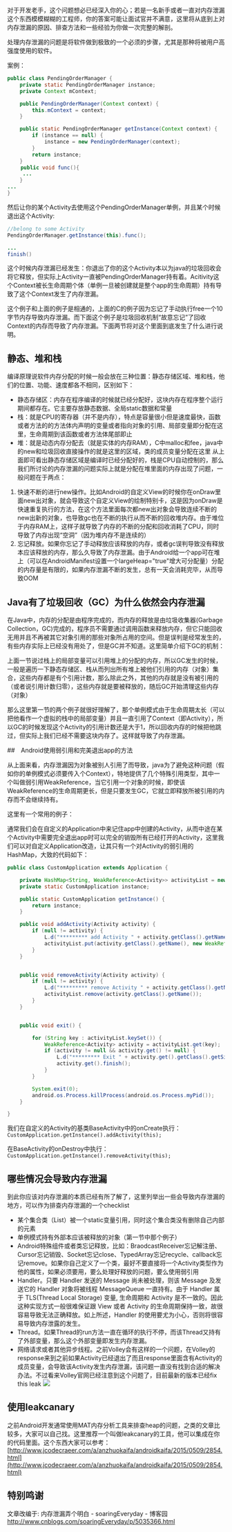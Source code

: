 对于开发老手，这个问题想必已经深入你的心；若是一名新手或者一直对内存泄漏这个东西模模糊糊的工程师，你的答案可能让面试官并不满意，这里将从底到上对内存泄漏的原因、排查方法和一些经验为你做一次完整的解剖。

处理内存泄漏的问题是将软件做到极致的一个必须的步骤，尤其是那种将被用户高强度使用的软件。

案例：

```java
public class PendingOrderManager {
    private static PendingOrderManager instance;
    private Context mContext;

    public PendingOrderManager(Context context) {
        this.mContext = context;
    }

    public static PendingOrderManager getInstance(Context context) {
        if (instance == null) {
            instance = new PendingOrderManager(context);
        }
        return instance;
    }
　　 public void func(){
     ...
    }
...
}
```

然后让你的某个Activity去使用这个PendingOrderManager单例，并且某个时候退出这个Activity:

```java
//belong to some Activity
PendingOrderManager.getInstance(this).func();

...
finish()
```

这个时候内存泄漏已经发生：你退出了你的这个Activity本以为java的垃圾回收会将它释放，但实际上Activity一直被PendingOrderManager持有着。Acitivity这个Context被长生命周期个体（单例一旦被创建就是整个app的生命周期）持有导致了这个Context发生了内存泄漏。

这个例子和上面的例子是相通的，上面的C的例子因为忘记了手动执行free一个10字节内存导致内存泄漏。而下面这个例子是垃圾回收机制“故意忘记”了回收Context的内存而导致了内存泄漏。下面两节将对这个里面到底发生了什么进行说明。

## 静态、堆和栈

编译原理说软件内存分配的时候一般会放在三种位置：静态存储区域、堆和栈，他们的位置、功能、速度都各不相同，区别如下：

* 静态存储区：内存在程序编译的时候就已经分配好，这块内存在程序整个运行期间都存在。它主要存放静态数据、全局static数据和常量
* 栈：就是CPU的寄存器（并不是内存），特点是容量很小但是速度最快，函数或者方法的的方法体内声明的变量或者指向对象的引用、局部变量即分配在这里，生命周期到该函数或者方法体尾部即止
* 堆：就是动态内存分配去（就是实体的内存RAM），C中malloc和fee，java中的new和垃圾回收直接操作的就是这里的区域，类的成员变量分配在这里
从上面即可看出静态存储区域是编译时已经分配好的，栈是CPU自动控制的，那么我们所讨论的内存泄漏的问题实际上就是分配在堆里面的内存出现了问题，一般问题在于两点：

1. 快速不断的进行new操作。比如Android的自定义View的时候你在onDraw里面new出对象，就会导致这个自定义View的绘制特别卡，这是因为onDraw是快速重复执行的方法，在这个方法里面每次都new出对象会导致连续不断的new出新的对象，也导致gc也在不断的执行从而不断的回收堆内存。由于堆位于内存RAM上，这样子就导致了内存的不断的分配和回收消耗了CPU，同时导致了内存出现“空洞”（因为堆内存不是连续的）
2. 忘记释放。如果你忘记了手动释放应该释放的内存，或者gc误判导致没有释放本应该释放的内存，那么久导致了内存泄漏。由于Android给一个app可在堆上（可以在AndroidManifest设置一个largeHeap="true"增大可分配量）分配的内存量是有限的，如果内存泄漏不断的发生，总有一天会消耗完毕，从而导致OOM

## Java有了垃圾回收（GC）为什么依然会内存泄漏

 在Java中，内存的分配是由程序完成的，而内存的释放是由垃圾收集器(Garbage Collection，GC)完成的，程序员不需要通过调用函数来释放内存，但它只能回收无用并且不再被其它对象引用的那些对象所占用的空间。但是误判是经常发生的，有些内存实际上已经没有用处了，但是GC并不知道。这里简单介绍下GC的机制：

上面一节说过栈上的局部变量可以引用堆上的分配的内存，所以GC发生的时候，一般是遍历一下静态存储区、栈从而列出所有堆上被他们引用的内存（对象）集合，这些内存都是有个引用计数，那么除此之外，其他的内存就是没有被引用的（或者说引用计数归零），这些内存就是要被释放的，随后GC开始清理这些内存（对象）

那么这里第一节的两个例子就很好理解了，那个单例模式由于生命周期太长（可以把他看作一个虚拟的栈中的局部变量）并且一直引用了Context（即Activity），所以GC的时候发现这个Activity的引用计数还是大于1，所以回收内存的时候把他跳过，但实际上我们已经不需要这块内存了。这样就导致了内存泄漏。

##　Android使用弱引用和完美退出app的方法

从上面来看，内存泄漏因为对象被别人引用了而导致，java为了避免这种问题（假如你的单例模式必须要传入个Context），特地提供了几个特殊引用类型，其中一个叫做弱引用WeakReference，当它引用一个对象的时候，即使该WeakReference的生命周期更长，但是只要发生GC，它就立即释放所被引用的内存而不会继续持有。

这里有一个常用的例子：

通常我们会在自定义的Application中来记住app中创建的Activity，从而中途在某个Activity中需要完全退出app时可以完全的销毁所有已经打开的Activity，这里我们可以对自定义Application改造，让其只有一个对Activity的弱引用的HashMap，大致的代码如下：

```java
public class CustomApplication extends Application {

    private HashMap<String, WeakReference<Activity>> activityList = new HashMap<String, WeakReference<Activity>>();
    private static CustomApplication instance;

    public static CustomApplication getInstance() {
        return instance;
    }

    public void addActivity(Activity activity) {
        if (null != activity) {
            L.d("********* add Activity " + activity.getClass().getName());
            activityList.put(activity.getClass().getName(), new WeakReference<>(activity));
        }
    }


    public void removeActivity(Activity activity) {
        if (null != activity) {
            L.d("********* remove Activity " + activity.getClass().getName());
            activityList.remove(activity.getClass().getName());
        }
    }


    public void exit() {

        for (String key : activityList.keySet()) {
            WeakReference<Activity> activity = activityList.get(key);
            if (activity != null && activity.get() != null) {
                L.d("********* Exit " + activity.get().getClass().getSimpleName());
                activity.get().finish();
            }
        }

        System.exit(0);
        android.os.Process.killProcess(android.os.Process.myPid());
    }

}
```

我们在自定义的Activity的基类BaseActivity中的onCreate执行：
`CustomApplication.getInstance().addActivity(this);`

在BaseActivity的onDestroy中执行：
`CustomApplication.getInstance().removeActivity(this);`

## 哪些情况会导致内存泄漏

到此你应该对内存泄漏的本质已经有所了解了，这里列举出一些会导致内存泄漏的地方，可以作为排查内存泄漏的一个checklist
* 某个集合类（List）被一个static变量引用，同时这个集合类没有删除自己内部的元素
* 单例模式持有外部本应该被释放的对象（第一节中那个例子）
* Android特殊组件或者类忘记释放，比如：BraodcastReceiver忘记解注册、Cursor忘记销毁、Socket忘记close、TypedArray忘记recycle、callback忘记remove。如果你自己定义了一个类，最好不要直接将一个Activity类型作为他的属性，如果必须要用，要么处理好释放的问题，要么使用弱引用
* Handler。只要 Handler 发送的 Message 尚未被处理，则该 Message 及发送它的 Handler 对象将被线程 MessageQueue 一直持有。由于 Handler 属于 TLS(Thread Local Storage) 变量, 生命周期和 Activity 是不一致的。因此这种实现方式一般很难保证跟 View 或者 Activity 的生命周期保持一致，故很容易导致无法正确释放。如上所述，Handler 的使用要尤为小心，否则将很容易导致内存泄露的发生。
* Thread。如果Thread的run方法一直在循环的执行不停，而该Thread又持有了外部变量，那么这个外部变量即发生内存泄漏。
* 网络请求或者其他异步线程。之前Volley会有这样的一个问题，在Volley的response来到之前如果Activity已经退出了而且response里面含有Activity的成员变量，会导致该Activity发生内存泄漏，该问题一直没有找到合适的解决办法。不过看来Volley官网已经注意到这个问题了，目前最新的版本已经fix this leak
![](https://upload-images.jianshu.io/upload_images/1662509-a2d1ebe4a2982688.png?imageMogr2/auto-orient/strip%7CimageView2/2/w/1240)

## 使用leakcanary

之前Android开发通常使用MAT内存分析工具来排查heap的问题，之类的文章比较多，大家可以自己找。这里推荐一个叫做leakcanary的工具，他可以集成在你的代码里面。这个东西大家可以参考：
[http://www.jcodecraeer.com/a/anzhuokaifa/androidkaifa/2015/0509/2854.html](http://www.jcodecraeer.com/a/anzhuokaifa/androidkaifa/2015/0509/2854.html)

## 特别鸣谢

文章改编于: 内存泄漏弄个明白 - soaringEveryday - 博客园
<http://www.cnblogs.com/soaringEveryday/p/5035366.html>
